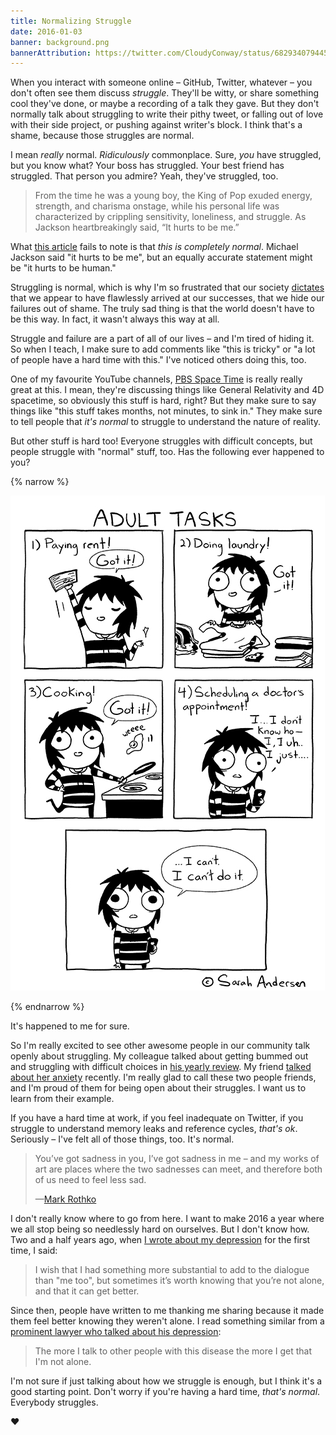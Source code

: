 ```yaml
---
title: Normalizing Struggle
date: 2016-01-03
banner: background.png
bannerAttribution: https://twitter.com/CloudyConway/status/682934079445188608
---
```


When you interact with someone online – GitHub, Twitter, whatever – you don't often see them discuss _struggle_. They'll be witty, or share something cool they've done, or maybe a recording of a talk they gave. But they don't normally talk about struggling to write their pithy tweet, or falling out of love with their side project, or pushing against writer's block. I think that's a shame, because those struggles are normal.

I mean _really_ normal. _Ridiculously_ commonplace. Sure, _you_ have struggled, but you know what? Your boss has struggled. Your best friend has struggled. That person you admire? Yeah, they've struggled, too.

> From the time he was a young boy, the King of Pop exuded energy, strength, and charisma onstage, while his personal life was characterized by crippling sensitivity, loneliness, and struggle. As Jackson heartbreakingly said, “It hurts to be me.”

What [this article](http://www.huffingtonpost.com/entry/artists-sensitive-creative_567f02dee4b0b958f6598764) fails to note is that _this is completely normal_. Michael Jackson said "it hurts to be me", but an equally accurate statement might be "it hurts to be human."

Struggling is normal, which is why I'm so frustrated that our society [dictates](http://jezebel.com/youre-not-adulting-youre-acting-your-fucking-age-1746878718) that we appear to have flawlessly arrived at our successes, that we hide our failures out of shame. The truly sad thing is that the world doesn't have to be this way. In fact, it wasn't always this way at all.

<YouTube videoID="6IUj6jyoTl0" />

Struggle and failure are a part of all of our lives – and I'm tired of hiding it. So when I teach, I make sure to add comments like "this is tricky" or "a lot of people have a hard time with this." I've noticed others doing this, too.

One of my favourite YouTube channels, [PBS Space Time](https://www.youtube.com/channel/UC7_gcs09iThXybpVgjHZ_7g) is really really great at this. I mean, they're discussing things like General Relativity and 4D spacetime, so obviously this stuff is hard, right? But they make sure to say things like "this stuff takes months, not minutes, to sink in." They make sure to tell people that _it's normal_ to struggle to understand the nature of reality.

But other stuff is hard too! Everyone struggles with difficult concepts, but people struggle with "normal" stuff, too. Has the following ever happened to you?

{% narrow %}

[![Adult tasks](sarah_scribbles.jpg)](http://sarahcandersen.com/post/129419169496/i-know-the-internet-is-rampant-with-jokes-about)

{% endnarrow %}

It's happened to me for sure.

So I'm really excited to see other awesome people in our community talk openly about struggling. My colleague talked about getting bummed out and struggling with difficult choices in [his yearly review](http://orta.io/on/being/29/). My friend [talked about her anxiety](http://www.mennenia.com/articles/2015-12-23-goodbye2015/) recently. I'm really glad to call these two people friends, and I'm proud of them for being open about their struggles. I want us to learn from their example.

If you have a hard time at work, if you feel inadequate on Twitter, if you struggle to understand memory leaks and reference cycles, _that's ok_. Seriously – I've felt all of those things, too. It's normal.

> You’ve got sadness in you, I’ve got sadness in me – and my works of art are places where the two sadnesses can meet, and therefore both of us need to feel less sad.
>
> —[Mark Rothko](https://youtu.be/qFnNgTSkHPM?t=412)

I don't really know where to go from here. I want to make 2016 a year where we all stop being so needlessly hard on ourselves. But I don't know how. Two and a half years ago, when [I wrote about my depression](/blog/depression/) for the first time, I said:

> I wish that I had something more substantial to add to the dialogue than "me too", but sometimes it’s worth knowing that you’re not alone, and that it can get better.

Since then, people have written to me thanking me sharing because it made them feel better knowing they weren't alone. I read something similar from a [prominent lawyer who talked about his depression](https://popehat.com/2015/05/21/happy-to-be-here/):

> The more I talk to other people with this disease the more I get that I'm not alone.

I'm not sure if just talking about how we struggle is enough, but I think it's a good starting point. Don't worry if you're having a hard time, _that's normal_. Everybody struggles.

❤️
